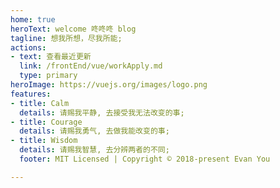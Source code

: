 ```yaml
---
home: true
heroText: welcome 咚咚咚 blog
tagline: 想我所想，尽我所能;
actions:
- text: 查看最近更新
  link: /frontEnd/vue/workApply.md
  type: primary
heroImage: https://vuejs.org/images/logo.png
features:
- title: Calm
  details: 请赐我平静, 去接受我无法改变的事;
- title: Courage
  details: 请赐我勇气, 去做我能改变的事;
- title: Wisdom
  details: 请赐我智慧, 去分辨两者的不同;
  footer: MIT Licensed | Copyright © 2018-present Evan You

---
```


